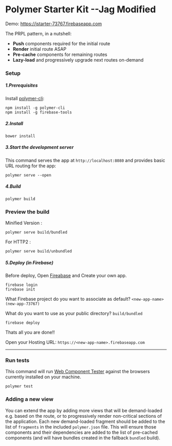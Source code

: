 # Polymer Starter Kit --Jag Modified

Demo: https://jstarter-73767.firebaseapp.com

The PRPL pattern, in a nutshell:

* **Push** components required for the initial route
* **Render** initial route ASAP
* **Pre-cache** components for remaining routes
* **Lazy-load** and progressively upgrade next routes on-demand

### Setup

##### 1.Prerequisites

Install [polymer-cli](https://github.com/Polymer/polymer-cli):

    npm install -g polymer-cli
    npm install -g firebase-tools

##### 2.Install

    bower install

##### 3.Start the development server

This command serves the app at `http://localhost:8080` and provides basic URL
routing for the app:

    polymer serve --open


##### 4.Build

    polymer build

### Preview the build

Minified Version :

    polymer serve build/bundled
    
For HTTP2 :

    polymer serve build/unbundled



##### 5.Deploy (in Firebase)

Before deploy, Open [Fireabase](https://firebase.google.com/) and Create your own app.


    firebase login
    firebase init

What Firebase project do you want to associate as default? `<new-app-name> (new-app-73767)`


What do you want to use as your public directory? `build/bundled`


    firebase deploy


Thats all you are done!!

Open your Hosting URL: `https://<new-app-name>.firebaseapp.com`


---
### Run tests

This command will run
[Web Component Tester](https://github.com/Polymer/web-component-tester) against the
browsers currently installed on your machine.

    polymer test

### Adding a new view

You can extend the app by adding more views that will be demand-loaded
e.g. based on the route, or to progressively render non-critical sections
of the application.  Each new demand-loaded fragment should be added to the
list of `fragments` in the included `polymer.json` file.  This will ensure
those components and their dependencies are added to the list of pre-cached
components (and will have bundles created in the fallback `bundled` build).
